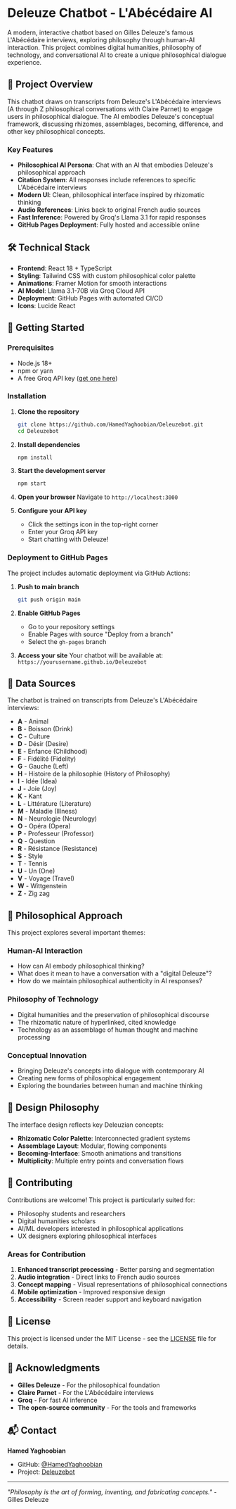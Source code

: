 # Deleuze Chatbot - L'Abécédaire AI

A modern, interactive chatbot based on Gilles Deleuze's famous L'Abécédaire interviews, exploring philosophy through human-AI interaction. This project combines digital humanities, philosophy of technology, and conversational AI to create a unique philosophical dialogue experience.

## 🎯 Project Overview

This chatbot draws on transcripts from Deleuze's L'Abécédaire interviews (A through Z philosophical conversations with Claire Parnet) to engage users in philosophical dialogue. The AI embodies Deleuze's conceptual framework, discussing rhizomes, assemblages, becoming, difference, and other key philosophical concepts.

### Key Features

- **Philosophical AI Persona**: Chat with an AI that embodies Deleuze's philosophical approach
- **Citation System**: All responses include references to specific L'Abécédaire interviews
- **Modern UI**: Clean, philosophical interface inspired by rhizomatic thinking
- **Audio References**: Links back to original French audio sources
- **Fast Inference**: Powered by Groq's Llama 3.1 for rapid responses
- **GitHub Pages Deployment**: Fully hosted and accessible online

## 🛠 Technical Stack

- **Frontend**: React 18 + TypeScript
- **Styling**: Tailwind CSS with custom philosophical color palette
- **Animations**: Framer Motion for smooth interactions
- **AI Model**: Llama 3.1-70B via Groq Cloud API
- **Deployment**: GitHub Pages with automated CI/CD
- **Icons**: Lucide React

## 🚀 Getting Started

### Prerequisites

- Node.js 18+ 
- npm or yarn
- A free Groq API key ([get one here](https://console.groq.com/keys))

### Installation

1. **Clone the repository**
   ```bash
   git clone https://github.com/HamedYaghoobian/Deleuzebot.git
   cd Deleuzebot
   ```

2. **Install dependencies**
   ```bash
   npm install
   ```

3. **Start the development server**
   ```bash
   npm start
   ```

4. **Open your browser**
   Navigate to `http://localhost:3000`

5. **Configure your API key**
   - Click the settings icon in the top-right corner
   - Enter your Groq API key
   - Start chatting with Deleuze!

### Deployment to GitHub Pages

The project includes automatic deployment via GitHub Actions:

1. **Push to main branch**
   ```bash
   git push origin main
   ```

2. **Enable GitHub Pages**
   - Go to your repository settings
   - Enable Pages with source "Deploy from a branch"
   - Select the `gh-pages` branch

3. **Access your site**
   Your chatbot will be available at: `https://yourusername.github.io/Deleuzebot`

## 📖 Data Sources

The chatbot is trained on transcripts from Deleuze's L'Abécédaire interviews:

- **A** - Animal
- **B** - Boisson (Drink)
- **C** - Culture
- **D** - Désir (Desire)
- **E** - Enfance (Childhood)
- **F** - Fidélité (Fidelity)
- **G** - Gauche (Left)
- **H** - Histoire de la philosophie (History of Philosophy)
- **I** - Idée (Idea)
- **J** - Joie (Joy)
- **K** - Kant
- **L** - Littérature (Literature)
- **M** - Maladie (Illness)
- **N** - Neurologie (Neurology)
- **O** - Opéra (Opera)
- **P** - Professeur (Professor)
- **Q** - Question
- **R** - Résistance (Resistance)
- **S** - Style
- **T** - Tennis
- **U** - Un (One)
- **V** - Voyage (Travel)
- **W** - Wittgenstein
- **Z** - Zig zag

## 🧠 Philosophical Approach

This project explores several important themes:

### Human-AI Interaction
- How can AI embody philosophical thinking?
- What does it mean to have a conversation with a "digital Deleuze"?
- How do we maintain philosophical authenticity in AI responses?

### Philosophy of Technology
- Digital humanities and the preservation of philosophical discourse
- The rhizomatic nature of hyperlinked, cited knowledge
- Technology as an assemblage of human thought and machine processing

### Conceptual Innovation
- Bringing Deleuze's concepts into dialogue with contemporary AI
- Creating new forms of philosophical engagement
- Exploring the boundaries between human and machine thinking

## 🎨 Design Philosophy

The interface design reflects key Deleuzian concepts:

- **Rhizomatic Color Palette**: Interconnected gradient systems
- **Assemblage Layout**: Modular, flowing components
- **Becoming-Interface**: Smooth animations and transitions
- **Multiplicity**: Multiple entry points and conversation flows

## 🤝 Contributing

Contributions are welcome! This project is particularly suited for:

- Philosophy students and researchers
- Digital humanities scholars
- AI/ML developers interested in philosophical applications
- UX designers exploring philosophical interfaces

### Areas for Contribution

1. **Enhanced transcript processing** - Better parsing and segmentation
2. **Audio integration** - Direct links to French audio sources
3. **Concept mapping** - Visual representations of philosophical connections
4. **Mobile optimization** - Improved responsive design
5. **Accessibility** - Screen reader support and keyboard navigation

## 📄 License

This project is licensed under the MIT License - see the [LICENSE](LICENSE) file for details.

## 🙏 Acknowledgments

- **Gilles Deleuze** - For the philosophical foundation
- **Claire Parnet** - For the L'Abécédaire interviews
- **Groq** - For fast AI inference
- **The open-source community** - For the tools and frameworks

## 📬 Contact

**Hamed Yaghoobian**
- GitHub: [@HamedYaghoobian](https://github.com/HamedYaghoobian)
- Project: [Deleuzebot](https://github.com/HamedYaghoobian/Deleuzebot)

---

*"Philosophy is the art of forming, inventing, and fabricating concepts."* - Gilles Deleuze 
